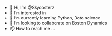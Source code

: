 - 👋 Hi, I’m @Skycosterz
- 👀 I’m interested in 
- 🌱 I’m currently learning Python, Data science
- 💞️ I’m looking to collaborate on Boston Dynamics
- 📫 How to reach me ...

<!---
Skycosterz/Skycosterz is a ✨ special ✨ repository because its `README.md` (this file) appears on your GitHub profile.
You can click the Preview link to take a look at your changes.
--->
